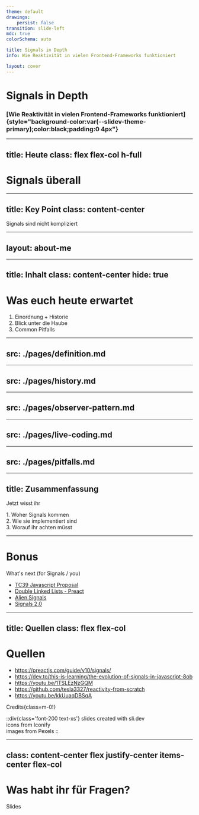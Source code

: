 ```yaml
---
theme: default
drawings:
    persist: false
transition: slide-left
mdc: true
colorSchema: auto

title: Signals in Depth
info: Wie Reaktivität in vielen Frontend-Frameworks funktioniert

layout: cover
---
```


# Signals in Depth

### [Wie Reaktivität in vielen Frontend-Frameworks funktioniert]{style="background-color:var(--slidev-theme-primary);color:black;padding:0 4px"}

<div class="absolute -bottom-2 right-5 text-3 origin-top-left translate-x-[100%] rotate-270 opacity-50">
<LightOrDark>
  <template #dark>Photo by Timon Reinhard from Pexels</template>
  <template #light>Photo by Magda Ehlers from Pexels</template>
</LightOrDark>
</div>

---
title: Heute
class: flex flex-col h-full
---

# Signals überall

<!-- Vue, Svelte, Angular, SolidJS, Preact, Lit, Javascript :o -->

<div class="relative grow-1">
    <logos-vue          v-click class="absolute size-35 top-[5%]  left-[5%]"  v-motion :enter="{ x: 0, y: 0 }"  :initial="{ x: -80, y: -80 }" />
    <logos-svelte-icon  v-click class="absolute size-35 -top-[5%] left-[54%]" v-motion :enter="{ x: 0, y: 0 }" :initial="{ y: -80 }" />
    <logos-angular-icon v-click class="absolute size-32 top-[65%] left-[75%]" v-motion :enter="{ x: 0, y: 0 }" :initial="{ y: 80, x: 80 }" />
    <logos-solidjs-icon v-click class="absolute size-30 top-[15%] left-[78%]" v-motion :enter="{ x: 0, y: 0 }" :initial="{ x: 80 }" />
    <logos-preact       v-click class="absolute size-28 top-[50%] left-[55%]" v-motion :enter="{ x: 0, y: 0 }" :initial="{ y: 80 }" />
    <logos-lit-icon     v-click class="absolute size-22 top-[55%] left-[12%]" v-motion :enter="{ x: 0, y: 0 }" :initial="{ x: -80, y: 80 }" />
    <logos-qwik-icon    v-click class="absolute size-20 top-[75%] left-[33%]" v-motion :enter="{ x: 0, y: 0 }" :initial="{ y: 80 }" />
    <logos-javascript   v-click class="absolute size-40 top-[22%] left-[27%]" v-motion :enter="{ x: 0, y: 0 }" :initial="{ y: -80 }" />
</div>

---
title: Key Point
class: content-center
---

<div class="text-8xl font-bold text-center">Signals sind <span class="color-orange">nicht</span> kompliziert</div>

<!--
Frage ans Publikum:
Wer kennt Signals?
Wer weiß wie sie unter der Haube funktionieren?
  Ok. bei euch würde mich am Ende besonders interessieren, ob ihr noch was mitnehmen konntet
-->

---
layout: about-me
---

<!--
Hier könnte ich einen kleinen Witz mit erstem Talk + Dark vs. Light Mode machen
-->

---
title: Inhalt
class: content-center
hide: true
---

# Was euch heute erwartet

1. Einordnung + Historie
2. Blick unter die Haube
3. Common Pitfalls

---
src: ./pages/definition.md
---

---
src: ./pages/history.md
---

---
src: ./pages/observer-pattern.md
---

---
src: ./pages/live-coding.md
---

---
src: ./pages/pitfalls.md
---

---
title: Zusammenfassung
---

<!-- # [Signals sind...]{class=italic}

> TODO

<div class="flex flex-col gap-4 content-center mt-10">
  <div class="text-18 font-bold">nicht <span class="color-orange">neu</span></div>
  <div class="text-18 font-bold">nicht <span class="color-orange">kompliziert</span></div>
  <div class="text-18 font-bold">nicht <span class="color-orange">4-free</span></div>
</div> -->

<span class="text-14">Jetzt wisst ihr</span>

<div class="flex flex-col gap-4 content-center mt-10 text-14 font-bold">
  <div v-click><span class="italic font-normal text-10">1.</span> Woher <span class="color-orange">Signals</span> kommen</div>
  <div v-click><span class="italic font-normal text-10">2.</span> Wie sie <span class="color-orange">implementiert</span> sind</div>
  <div v-click><span class="italic font-normal text-10">3.</span> Worauf ihr <span class="color-orange">achten</span> müsst</div>
</div>

<!--
1. Signals sind nichts neues
    - Sie haben nur auf ihren richtigen Moment gewartet
2. Signals sind nicht kompliziert
    - Abwandlung des Observer Patterns
3. Signals sind nicht for free
    - Es gibt ein paar Pitfalls die wir beachten müssen
-->

---

# Bonus

What's next (for Signals / you)

- [TC39 Javascript Proposal](https://github.com/tc39/proposal-signals?tab=readme-ov-file)
- [Double Linked Lists - Preact](https://preactjs.com/blog/signal-boosting/)
- [Alien Signals](https://github.com/stackblitz/alien-signals)
- [Signals 2.0](https://www.youtube.com/watch?v=xnmvxWEK25I)

---
title: Quellen
class: flex flex-col
---

# Quellen

- https://preactjs.com/guide/v10/signals/
- https://dev.to/this-is-learning/the-evolution-of-signals-in-javascript-8ob
- https://youtu.be/1TSLEzNzGQM
- https://github.com/tesla3327/reactivity-from-scratch
- https://youtu.be/kkUuaqDBSqA

<div class="grow-1"/>

Credits{class=m-0!}

::div{class='font-200 text-xs'}
slides created with sli.dev  
icons from Iconify  
images from Pexels
::

---
class: content-center flex justify-center items-center flex-col
---

# Was habt ihr für Fragen?

<div class="absolute bottom-4 right-4">
  <span>Slides</span>
  <div class="size-40 bg-white" />
</div>

<!--
TODO: slides QR code, vielleicht zu einem Google Forms Link
-->
